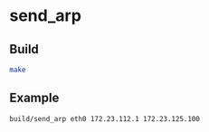 # send_arp

## Build

```bash
make
```

## Example

```bash
build/send_arp eth0 172.23.112.1 172.23.125.100
```

